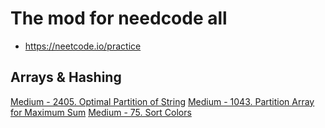 # The mod for needcode all
* https://neetcode.io/practice


## Arrays & Hashing
[Medium - 2405. Optimal Partition of String](https://leetcode.com/problems/optimal-partition-of-string/description/)
[Medium - 1043. Partition Array for Maximum Sum](https://leetcode.com/problems/partition-array-for-maximum-sum/?envType=daily-question&envId=2024-02-03)
[Medium - 75. Sort Colors](https://leetcode.com/problems/sort-colors/description/)
